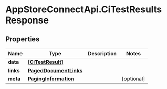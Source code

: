 # AppStoreConnectApi.CiTestResultsResponse

## Properties

Name | Type | Description | Notes
------------ | ------------- | ------------- | -------------
**data** | [**[CiTestResult]**](CiTestResult.md) |  | 
**links** | [**PagedDocumentLinks**](PagedDocumentLinks.md) |  | 
**meta** | [**PagingInformation**](PagingInformation.md) |  | [optional] 


